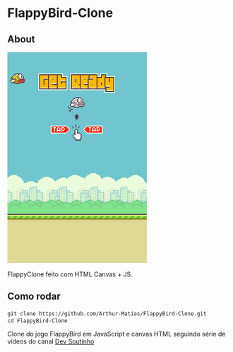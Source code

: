 # FlappyBird-Clone

## About

![print](https://raw.githubusercontent.com/Arthur-Matias/FlappyBird-Clone/master/Capturar.PNG)

FlappyClone feito com HTML Canvas + JS.

## Como rodar

    git clone https://github.com/Arthur-Matias/FlappyBird-Clone.git
    cd FlappyBird-Clone

Clone do jogo FlappyBird em JavaScript e canvas HTML seguindo série de vídeos do canal [Dev Soutinho](https://www.youtube.com/watch?v=BJSFJNlRpp0&list=PLTcmLKdIkOWmeNferJ292VYKBXydGeDej&index=5)
